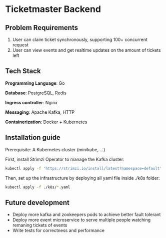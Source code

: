 # Ticketmaster Backend

## Problem Requirements

1. User can claim ticket synchronously, supporting 100+ concurrent request
2. User can view events and get realtime updates on the amount of tickets left

## Tech Stack

**Programming Language**: Go

**Database**: PostgreSQL, Redis

**Ingress controller**: Nginx

**Messaging**: Apache Kafka, HTTP

**Containerization**: Docker + Kubernetes

## Installation guide

Prerequisite: A Kubernetes cluster (minikube, ...)

First, install Strimzi Operator to manage the Kafka cluster:

```bash
kubectl apply -f 'https://strimzi.io/install/latest?namespace=default' -n default
```

Then, set up the infrastructure by deploying all yaml file inside ./k8s folder:

```bash
kubectl apply -f ./k8s/*.yaml
```

## Future development

- Deploy more kafka and zookeepers pods to achieve better fault tolerant
- Deploy more event microservice to serve multiple people watching remaning tickets of events
- Write tests for correctness and performance
